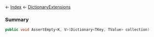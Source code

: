 ← [Index](Api-Index) ← [DictionaryExtensions](System.Collections.Generic.DictionaryExtensions)

### Summary

```csharp
public void AssertEmpty<K, V>(Dictionary<TKey, TValue> collection)
```

